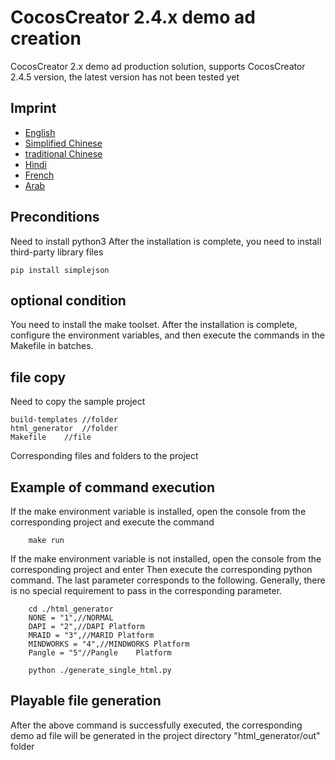 # CocosCreator 2.4.x demo ad creation

CocosCreator 2.x demo ad production solution, supports CocosCreator 2.4.5 version, the latest version has not been tested yet

## Imprint

-   [English](README.en.md)
-   [Simplified Chinese](README.zh-CN.md)
-   [traditional Chinese](README.zh-TW.md)
-   [Hindi](README.hi.md)
-   [French](README.fr.md)
-   [Arab](README.ar.md)

## Preconditions

Need to install python3
After the installation is complete, you need to install third-party library files

```shell
pip install simplejson

```

## optional condition

You need to install the make toolset. After the installation is complete, configure the environment variables, and then execute the commands in the Makefile in batches.

## file copy

Need to copy the sample project

```shell
build-templates //folder
html_generator  //folder
Makefile    //file
```

Corresponding files and folders to the project

## Example of command execution

If the make environment variable is installed, open the console from the corresponding project and execute the command

```shell
    make run
```

If the make environment variable is not installed, open the console from the corresponding project and enter
Then execute the corresponding python command. The last parameter corresponds to the following. Generally, there is no special requirement to pass in the corresponding parameter.

```shell
    cd ./html_generator
    NONE = "1",//NORMAL 
    DAPI = "2",//DAPI Platform
    MRAID = "3",//MARID Platform
    MINDWORKS = "4",//MINDWORKS Platform
    Pangle = "5"//Pangle    Platform
```

```shell
    python ./generate_single_html.py
```

## Playable file generation

After the above command is successfully executed, the corresponding demo ad file will be generated in the project directory "html_generator/out" folder
